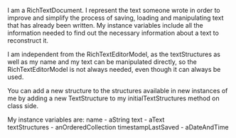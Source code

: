 I am a RichTextDocument. I represent the text someone wrote in order to improve and simplify the process of saving, loading and manipulating text that has already been written. My instance variables include all the information needed to find out the necessary information about a text to reconstruct it.

I am independent from the RichTextEditorModel, as the textStructures as well as my name and my text can be manipulated directly, so the RichTextEditorModel is not always needed, even though it can always be used.

You can add a new structure to the structures available in new instances of me by adding a new TextStructure to my initialTextStructures method on class side.

My instance variables are: 
name - aString
text - aText  
textStructures - anOrderedCollection
timestampLastSaved - aDateAndTime

